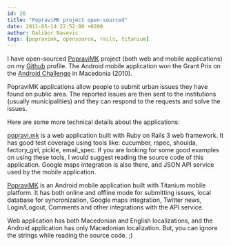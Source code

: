 ```yaml
---
id: 26
title: "PopraviMK project open-sourced"
date: 2011-05-14 22:52:00 +0200
author: Dalibor Nasevic
tags: [popravimk, opensource, rails, titanium]
---
```


I have open-sourced [PopraviMK](http://popravi.mk/ "PopraviMK official site") project (both web and mobile applications) on my [Github](https://github.com/dalibor "Dalibor Nasevic's Github profile") profile. The Android mobile application won the Grant Prix on the [Android Challenge](http://dalibornasevic.com/posts/15-grand-prix-on-vip-android-challenge-with-popravimk "PopraviMK Android Grand Prix") in Macedonia (2010).

PopraviMK applications allow people to submit urban issues they have found on public area. The reported issues are then sent to the institutions (usually municipalities) and they can respond to the requests and solve the issues.

Here are some more technical details about the applications:

[popravi.mk](https://github.com/dalibor/popravi.mk "popravi.mk source code at Github") is a web application built with Ruby on Rails 3 web framework. It has good test coverage using tools like: cucumber, rspec, shoulda, factory\_girl, pickle, email\_spec. If you are looking for some good examples on using these tools, I would suggest reading the source code of this application. Google maps integration is also there, and JSON API service used by the mobile application.

[PopraviMK](https://github.com/dalibor/PopraviMK "PopraviMK source code at Github") is an Android mobile application built with Titanium mobile platform. It has both online and offline mode for submitting issues, local database for syncronization, Google maps integration, Twitter news, Login/Logout, Comments and other integrations with the API service.

Web application has both Macedonian and English localizations, and the Android application has only Macedonian localization. But, you can ignore the strings while reading the source code. ;)
